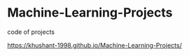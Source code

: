 # Machine-Learning-Projects
code of projects 
 
 
 https://khushant-1998.github.io/Machine-Learning-Projects/
 
